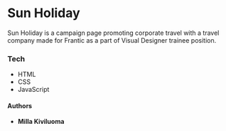 # Sun Holiday

Sun Holiday is a campaign page promoting corporate travel with a travel company made for Frantic as a part of Visual Designer trainee position. 

### Tech

* HTML
* CSS
* JavaScript

#### Authors
* **Milla Kiviluoma**

